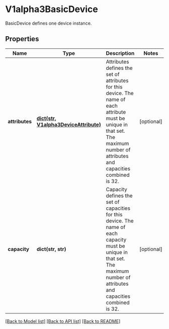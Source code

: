# V1alpha3BasicDevice

BasicDevice defines one device instance.
## Properties
Name | Type | Description | Notes
------------ | ------------- | ------------- | -------------
**attributes** | [**dict(str, V1alpha3DeviceAttribute)**](V1alpha3DeviceAttribute.md) | Attributes defines the set of attributes for this device. The name of each attribute must be unique in that set.  The maximum number of attributes and capacities combined is 32. | [optional] 
**capacity** | **dict(str, str)** | Capacity defines the set of capacities for this device. The name of each capacity must be unique in that set.  The maximum number of attributes and capacities combined is 32. | [optional] 

[[Back to Model list]](../README.md#documentation-for-models) [[Back to API list]](../README.md#documentation-for-api-endpoints) [[Back to README]](../README.md)


